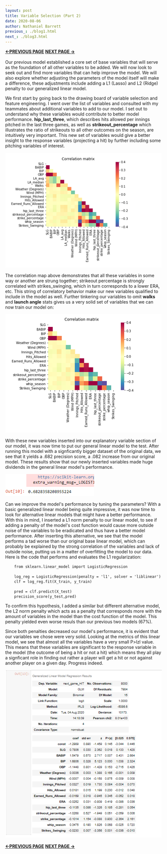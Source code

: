 ```yaml
---
layout: post
title: Variable Selection (Part 2)
date: 2020-08-06
author: Nathaniel Barrett
previous_: ./blog1.html
next_: ./blog3.html
---
```

**[<-PREVIOUS PAGE]({{page.previous_}} "previous")** **[NEXT PAGE ->]({{page.next_}} "next")** <br><br>
Our previous model established a core set of base variables that will serve as the foundation of all other variables to be added. We will now look to seek out and find more variables that can help improve the model. We will also explore whether adjusting the parameters of the model itself will make a difference, these adjustments include adding a L1 (Lasso) and L2 (Ridge) penalty to our generalized linear model.

We first start by going back to the drawing board of variable selection and feature engineering. I went over the list of variables and consulted with my teammates about additional variables to add to our model. I set out to understand why these variables would contribute to better model performance. **hip_last_three**, which describes hits allowed per innings pitched in the last three games, as well as **strikeout_percentage** which illustrates the ratio of strikeouts to all other outcomes on the season, are intuitively very important. This new set of variables would give a better insight to the response variables (projecting a hit) by further including some pitching variables of interest. 

![second correlation](./images/Capture31.PNG "a1")

The correlation map above demonstrates that all these variables in some way or another are strung together; strikeout percentage is strongly correlated with strikes_swinging, which in turn corresponds to a lower ERA, etc. This string of correlatory behavior make our new variables qualified to include in the model as well. Further tinkering our variables to omit **walks** and **launch angle** stats gives us a very solid set of variables that we can now train our model on:


![third correlation](./images/Capture32.PNG "b")

With these new variables inserted into our explanatory variable section of our model, it was now time to put our general linear model to the test. After running this model with a signficantly bigger dataset of the original data, we see that it yields a .682 precision score, a .082 increase from our original model. These results show that our newly inserted variables made huge dividends in the general linear model's performance. 

![third correlation](./images/Capture33copy.PNG "c")

Can we improve the model's performance by tuning the parameters? With a basic generalized linear model being quite impressive, it was now time to look for alternative linear models that might have a better performance. With this in mind, I inserted a L1 norm penalty to our linear model, to see if adding a penalty of the model's cost function would cause more outside noise of the variables to be eradicated and thus have a better model performance. After inserting this alternative, we see that the model performs a tad worse than our original base linear model, which can probably be explained by the strong correlation of the variables and lack of outside noise, putting us in a matter of overfitting the model to our data. Here is the code that performs and evaluates the L1 regularization:

        from sklearn.linear_model import LogisticRegression

        log_reg = LogisticRegression(penalty = 'l1', solver = 'liblinear')
        clf = log_reg.fit(X_train, y_train)

        pred = clf.predict(X_test)
        precision_score(y_test,pred)

To confirm this hypothesis, I added a similar but different alternative model, the L2 norm penalty which acts as a penalty that corresponds more with the amount of variables in the model than the cost function of the model. This penalty yielded even worse resuls than our previous two models (67%).

Since both penalties decreased our model's performance, it is evident that our variables we chose were very solid. Looking at the metrics of this linear model, we see that almost all the variables have a very small P>lzl value. This means that these variables are significant to the response variable in the model (the outcome of being a hit or not a hit) which means they all play a signficant role in finding out rather a player will get a hit or not against another player on a given day. Progress indeed.  

![third correlation](./images/Capture36.PNG "f")
<br></br>
**[<-PREVIOUS PAGE]({{page.previous_}} "previous")** **[NEXT PAGE ->]({{page.next_}} "next")** 